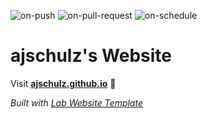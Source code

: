 
  ![on-push](../../actions/workflows/on-push.yaml/badge.svg)
  ![on-pull-request](../../actions/workflows/on-pull-request.yaml/badge.svg)
  ![on-schedule](../../actions/workflows/on-schedule.yaml/badge.svg)

  # ajschulz's Website

  Visit **[ajschulz.github.io](https://ajschulz.github.io)** 🚀

  _Built with [Lab Website Template](https://greene-lab.gitbook.io/lab-website-template-docs)_
